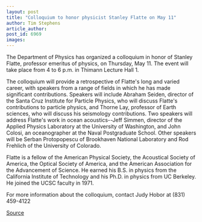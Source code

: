 ```yaml
---
layout: post
title: "Colloquium to honor physicist Stanley Flatte on May 11"
author: Tim Stephens
article_author: 
post_id: 6969
images:
---
```


<a name="content" id="content"></a>
<p>
  The Department of Physics has organized a colloquium in honor of Stanley Flatte, professor emeritus of physics, on Thursday, May 11. The event will take place from 4 to 6 p.m. in Thimann Lecture Hall 1.
</p>
<p>
  The colloquium will provide a retrospective of Flatte's long and varied career, with speakers from a range of fields in which he has made significant contributions. Speakers will include Abraham Seiden, director of the Santa Cruz Institute for Particle Physics, who will discuss Flatte's contributions to particle physics, and Thorne Lay, professor of Earth sciences, who will discuss his seismology contributions. Two speakers will address Flatte's work in ocean acoustics--Jeff Simmen, director of the Applied Physics Laboratory at the University of Washington, and John Colosi, an oceanographer at the Naval Postgraduate School. Other speakers will be Serban Protopopescu of Brookhaven National Laboratory and Rod Frehlich of the University of Colorado.
</p>
<p>
  Flatte is a fellow of the American Physical Society, the Acoustical Society of America, the Optical Society of America, and the American Association for the Advancement of Science. He earned his B.S. in physics from the California Institute of Technology and his Ph.D. in physics from UC Berkeley. He joined the UCSC faculty in 1971.
</p>
<p>
  For more information about the colloquium, contact Judy Hobor at (831) 459-4122
</p>
<p><a href="http://www1.ucsc.edu/currents/05-06/05-08/brief-flatte.asp" title="Permalink to brief-flatte">Source</a></p>
